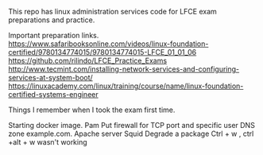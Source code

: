 This repo has linux administration services code for LFCE exam preparations and practice.

Important preparation links. 
https://www.safaribooksonline.com/videos/linux-foundation-certified/9780134774015/9780134774015-LFCE_01_01_06
https://github.com/rilindo/LFCE_Practice_Exams
http://www.tecmint.com/installing-network-services-and-configuring-services-at-system-boot/
https://linuxacademy.com/linux/training/course/name/linux-foundation-certified-systems-engineer

Things I remember when I took the exam first time. 

Starting docker image.
Pam
Put firewall for TCP port and specific user
DNS zone example.com.
Apache server
Squid
Degrade a package
Ctrl + w , ctrl +alt + w wasn't working 
